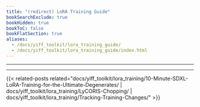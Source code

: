 ```yaml
---
title: "(redirect) LoRA Training Guide"
bookSearchExclude: true
bookHidden: true
bookToC: false
bookFlatSection: true
aliases:
  - /docs/yiff_toolkit/lora_training_guide/
  - /docs/yiff_toolkit/lora_training_guide/index.html
---
```


---

---

{{< related-posts related="docs/yiff_toolkit/lora_training/10-Minute-SDXL-LoRA-Training-for-the-Ultimate-Degenerates/ | docs/yiff_toolkit/lora_training/LyCORIS-Chopping/ | docs/yiff_toolkit/lora_training/Tracking-Training-Changes/" >}}

